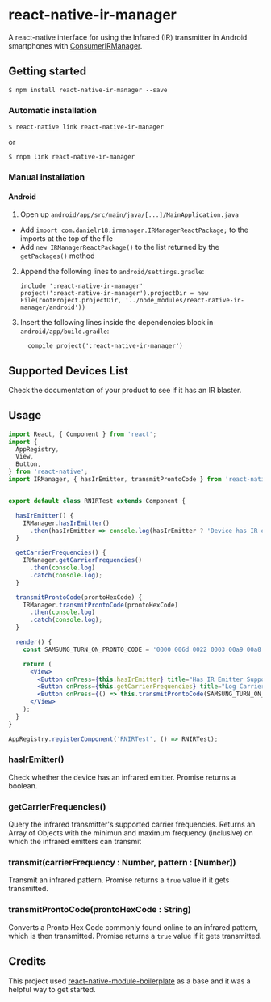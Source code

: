 # react-native-ir-manager

A react-native interface for using the Infrared (IR) transmitter in Android smartphones with [ConsumerIRManager](https://developer.android.com/reference/android/hardware/ConsumerIrManager.html). 

## Getting started

`$ npm install react-native-ir-manager --save`

### Automatic installation

`$ react-native link react-native-ir-manager`

or

`$ rnpm link react-native-ir-manager`

### Manual installation

#### Android

1. Open up `android/app/src/main/java/[...]/MainApplication.java`
  - Add `import com.danielr18.irmanager.IRManagerReactPackage;` to the imports at the top of the file
  - Add `new IRManagerReactPackage()` to the list returned by the `getPackages()` method
2. Append the following lines to `android/settings.gradle`:
  	```
  	include ':react-native-ir-manager'
    project(':react-native-ir-manager').projectDir = new File(rootProject.projectDir, '../node_modules/react-native-ir-manager/android'))
  	```
3. Insert the following lines inside the dependencies block in `android/app/build.gradle`:
  	```
      compile project(':react-native-ir-manager')
  	```

## Supported Devices List

Check the documentation of your product to see if it has an IR blaster.


## Usage

```jsx
import React, { Component } from 'react';
import {
  AppRegistry,
  View,
  Button,
} from 'react-native';
import IRManager, { hasIrEmitter, transmitProntoCode } from 'react-native-ir-manager';


export default class RNIRTest extends Component {

  hasIrEmitter() {
    IRManager.hasIrEmitter()
      .then(hasIrEmitter => console.log(hasIrEmitter ? 'Device has IR emitter' : "Device doesn't have IR emitter"));
  }

  getCarrierFrequencies() {
    IRManager.getCarrierFrequencies()
      .then(console.log)
      .catch(console.log);
  }

  transmitProntoCode(prontoHexCode) {
    IRManager.transmitProntoCode(prontoHexCode)
      .then(console.log)
      .catch(console.log);
  }

  render() {
    const SAMSUNG_TURN_ON_PRONTO_CODE = '0000 006d 0022 0003 00a9 00a8 0015 003f 0015 003f 0015 003f 0015 0015 0015 0015 0015 0015 0015 0015 0015 0015 0015 003f 0015 003f 0015 003f 0015 0015 0015 0015 0015 0015 0015 0015 0015 0015 0015 0015 0015 003f 0015 0015 0015 0015 0015 0015 0015 0015 0015 0015 0015 0015 0015 0040 0015 0015 0015 003f 0015 003f 0015 003f 0015 003f 0015 003f 0015 003f 0015 0702 00a9 00a8 0015 0015 0015 0e6e';

    return (
      <View>
        <Button onPress={this.hasIrEmitter} title="Has IR Emitter Support?" />
        <Button onPress={this.getCarrierFrequencies} title="Log Carrier Frequencies" />
        <Button onPress={() => this.transmitProntoCode(SAMSUNG_TURN_ON_PRONTO_CODE)} title="Turn on Samsung TV" />
      </View>
    );
  }
}

AppRegistry.registerComponent('RNIRTest', () => RNIRTest);
```

### hasIrEmitter()
Check whether the device has an infrared emitter. Promise returns a boolean.

### getCarrierFrequencies()
Query the infrared transmitter's supported carrier frequencies. Returns an Array of Objects with the minimun and maximum frequency (inclusive) on which the infrared emitters can transmit  

### transmit(carrierFrequency : Number, pattern : [Number])
Transmit an infrared pattern. Promise returns a `true` value if it gets transmitted.

### transmitProntoCode(prontoHexCode : String)
Converts a Pronto Hex Code commonly found online to an infrared pattern, which is then transmitted. Promise returns a `true` value if it gets transmitted.

## Credits

This project used [react-native-module-boilerplate](https://github.com/tipsi/react-native-module-boilerplate) as a base and it was a helpful way to get started.
